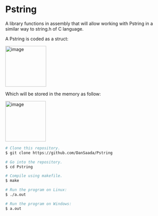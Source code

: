 # Pstring
A library functions in assembly that will allow working with Pstring in a similar way to string.h of C language. 

A Pstring is coded as a struct:

<img width="128" alt="image" src="https://user-images.githubusercontent.com/112869076/209936682-12f2e369-4217-4dde-887e-ce1e2ee22c68.png">

Which will be stored in the memory as follow:

<img width="127" alt="image" src="https://user-images.githubusercontent.com/112869076/209936629-02d35732-0206-46a4-90bd-ee792f0b6581.png">




```bash
# Clone this repository.
$ git clone https://github.com/DanSaada/Pstring

# Go into the repository.
$ cd Pstring

# Compile using makefile.
$ make
```

```bash
# Run the program on Linux:
$ ./a.out
```

```bash
# Run the program on Windows:
$ a.out
```

